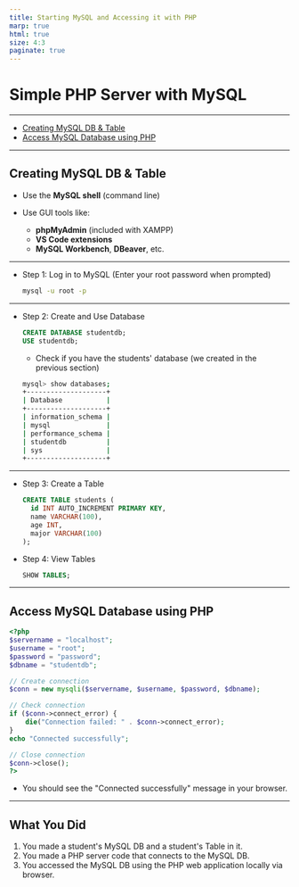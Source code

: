 ```yaml
---
title: Starting MySQL and Accessing it with PHP
marp: true
html: true
size: 4:3
paginate: true
---
```


<!-- _class: frontpage -->
<!-- _paginate: skip -->
# Simple PHP Server with MySQL

---

<!-- TOC -->
- [Creating MySQL DB \& Table](#creating-mysql-db--table)
- [Access MySQL Database using PHP](#access-mysql-database-using-php)
<!-- /TOC -->

---

## Creating MySQL DB & Table

- Use the **MySQL shell** (command line)
- Use GUI tools like:

  - **phpMyAdmin** (included with XAMPP)
  - **VS Code extensions**
  - **MySQL Workbench**, **DBeaver**, etc.

---

- Step 1: Log in to MySQL (Enter your root password when prompted)

   ```bash
   mysql -u root -p
   ```

---

- Step 2: Create and Use Database

   ```sql
   CREATE DATABASE studentdb;
   USE studentdb;
   ```

  - Check if you have the students' database (we created in the previous section)

   ```bash
   mysql> show databases;
   +--------------------+
   | Database           |
   +--------------------+
   | information_schema |
   | mysql              |
   | performance_schema |
   | studentdb          |
   | sys                |
   +--------------------+
   ```

---

- Step 3: Create a Table

   ```sql
   CREATE TABLE students (
     id INT AUTO_INCREMENT PRIMARY KEY,
     name VARCHAR(100),
     age INT,
     major VARCHAR(100)
   );
   ```

- Step 4: View Tables

   ```sql
   SHOW TABLES;
   ```

---

## Access MySQL Database using PHP

```php
<?php
$servername = "localhost";
$username = "root";
$password = "password";
$dbname = "studentdb";

// Create connection
$conn = new mysqli($servername, $username, $password, $dbname);

// Check connection
if ($conn->connect_error) {
    die("Connection failed: " . $conn->connect_error);
}
echo "Connected successfully";

// Close connection
$conn->close();
?>
```

- You should see the "Connected successfully" message in your browser.

---

## What You Did

1. You made a student's MySQL DB and a student's Table in it.
2. You made a PHP server code that connects to the MySQL DB.
3. You accessed the MySQL DB using the PHP web application locally via browser.
